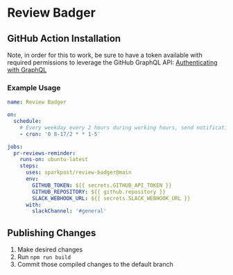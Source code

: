# Review Badger

## GitHub Action Installation

Note, in order for this to work, be sure to have a token available with required permissions to
leverage the GitHub GraphQL API:
[Authenticating with GraphQL](https://developer.github.com/v4/guides/forming-calls/#authenticating-with-graphql)

### Example Usage

```yml
name: Review Badger

on:
  schedule:
    # Every weekday every 2 hours during working hours, send notification
    - cron: '0 8-17/2 * * 1-5'

jobs:
  pr-reviews-reminder:
    runs-on: ubuntu-latest
    steps:
      uses: sparkpost/review-badger@main
      env:
        GITHUB_TOKEN: ${{ secrets.GITHUB_API_TOKEN }}
        GITHUB_REPOSITORY: ${{ github.repository }}
        SLACK_WEBHOOK_URL: ${{ secrets.SLACK_WEBHOOK_URL }}
      with:
        slackChannel: '#general'
```

## Publishing Changes

1. Make desired changes
2. Run `npm run build`
3. Commit those compiled changes to the default branch

